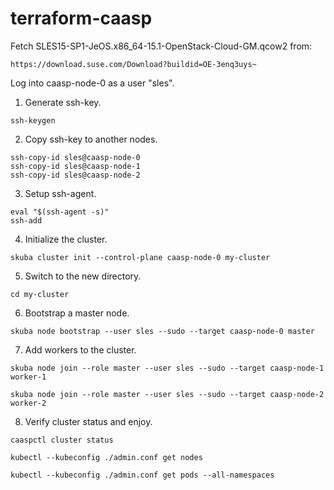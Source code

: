 # terraform-caasp

Fetch SLES15-SP1-JeOS.x86_64-15.1-OpenStack-Cloud-GM.qcow2 from:

```
https://download.suse.com/Download?buildid=OE-3enq3uys~
```

Log into caasp-node-0 as a user "sles".

1. Generate ssh-key.

```
ssh-keygen
```

2. Copy ssh-key to another nodes.

```
ssh-copy-id sles@caasp-node-0
ssh-copy-id sles@caasp-node-1
ssh-copy-id sles@caasp-node-2
```

3. Setup ssh-agent.

```
eval "$(ssh-agent -s)"
ssh-add
```

4. Initialize the cluster.

```
skuba cluster init --control-plane caasp-node-0 my-cluster
```

5. Switch to the new directory.

```
cd my-cluster

```

6. Bootstrap a master node.


```
skuba node bootstrap --user sles --sudo --target caasp-node-0 master
```

7. Add workers to the cluster.

```
skuba node join --role master --user sles --sudo --target caasp-node-1 worker-1

skuba node join --role master --user sles --sudo --target caasp-node-2 worker-2
```

8. Verify cluster status and enjoy.

```
caaspctl cluster status

kubectl --kubeconfig ./admin.conf get nodes

kubectl --kubeconfig ./admin.conf get pods --all-namespaces
```
